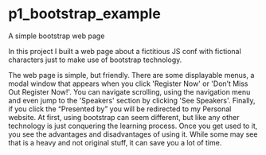 # p1_bootstrap_example
A simple bootstrap web page


In this project I built a web page about a fictitious JS conf with fictional characters just to make use of bootstrap technology.

The web page is simple, but friendly. There are some displayable menus, a modal window that appears when you click 'Register Now' or 'Don’t Miss Out Register Now!'. You can navigate scrolling, using the navigation menu and even jump to the 'Speakers' section by clicking 'See Speakers'. Finally, if you click the “Presented by” you will be redirected to my Personal website. At first, using bootstrap can seem different, but like any other technology is just conquering the learning process. Once you get used to it, you see the advantages and disadvantages of using it. While some may see that is a heavy and not original stuff, it can save you a lot of time.   
